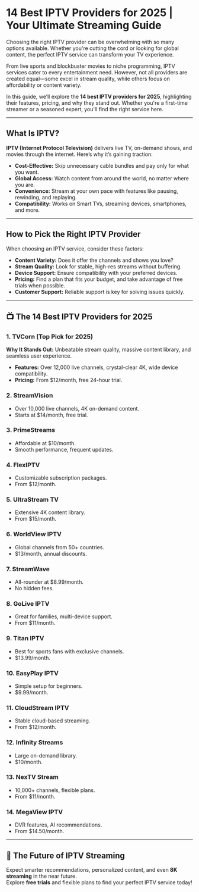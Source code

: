 # 14 Best IPTV Providers for 2025 | Your Ultimate Streaming Guide

Choosing the right IPTV provider can be overwhelming with so many options available. Whether you're cutting the cord or looking for global content, the perfect IPTV service can transform your TV experience.

From live sports and blockbuster movies to niche programming, IPTV services cater to every entertainment need. However, not all providers are created equal—some excel in stream quality, while others focus on affordability or content variety.

In this guide, we’ll explore the **14 best IPTV providers for 2025**, highlighting their features, pricing, and why they stand out. Whether you're a first-time streamer or a seasoned expert, you'll find the right service here.

---

## What Is IPTV?

**IPTV (Internet Protocol Television)** delivers live TV, on-demand shows, and movies through the internet. Here’s why it’s gaining traction:

- **Cost-Effective:** Skip unnecessary cable bundles and pay only for what you want.  
- **Global Access:** Watch content from around the world, no matter where you are.  
- **Convenience:** Stream at your own pace with features like pausing, rewinding, and replaying.  
- **Compatibility:** Works on Smart TVs, streaming devices, smartphones, and more.  

---

## How to Pick the Right IPTV Provider

When choosing an IPTV service, consider these factors:

- **Content Variety:** Does it offer the channels and shows you love?  
- **Stream Quality:** Look for stable, high-res streams without buffering.  
- **Device Support:** Ensure compatibility with your preferred devices.  
- **Pricing:** Find a plan that fits your budget, and take advantage of free trials when possible.  
- **Customer Support:** Reliable support is key for solving issues quickly.  

---

## 📺 The 14 Best IPTV Providers for 2025

### 1. **TVCorn** (Top Pick for 2025)
**Why It Stands Out:** Unbeatable stream quality, massive content library, and seamless user experience.  
- **Features:** Over 12,000 live channels, crystal-clear 4K, wide device compatibility.  
- **Pricing:** From $12/month, free 24-hour trial.

### 2. **StreamVision**
- Over 10,000 live channels, 4K on-demand content.  
- Starts at $14/month, free trial.

### 3. **PrimeStreams**
- Affordable at $10/month.  
- Smooth performance, frequent updates.

### 4. **FlexIPTV**
- Customizable subscription packages.  
- From $12/month.

### 5. **UltraStream TV**
- Extensive 4K content library.  
- From $15/month.

### 6. **WorldView IPTV**
- Global channels from 50+ countries.  
- $13/month, annual discounts.

### 7. **StreamWave**
- All-rounder at $8.99/month.  
- No hidden fees.

### 8. **GoLive IPTV**
- Great for families, multi-device support.  
- From $11/month.

### 9. **Titan IPTV**
- Best for sports fans with exclusive channels.  
- $13.99/month.

### 10. **EasyPlay IPTV**
- Simple setup for beginners.  
- $9.99/month.

### 11. **CloudStream IPTV**
- Stable cloud-based streaming.  
- From $12/month.

### 12. **Infinity Streams**
- Large on-demand library.  
- $10/month.

### 13. **NexTV Stream**
- 10,000+ channels, flexible plans.  
- From $11/month.

### 14. **MegaView IPTV**
- DVR features, AI recommendations.  
- From $14.50/month.

---

## 🚀 The Future of IPTV Streaming

Expect smarter recommendations, personalized content, and even **8K streaming** in the near future.  
Explore **free trials** and flexible plans to find your perfect IPTV service today!
